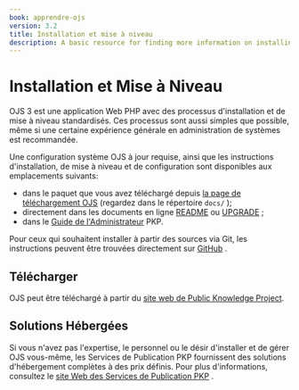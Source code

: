 ```yaml
---
book: apprendre-ojs
version: 3.2
title: Installation et mise à niveau
description: A basic resource for finding more information on installing or upgrading OJS, or locating an OJS host.
---
```


# Installation et Mise à Niveau

OJS 3 est une application Web PHP avec des processus d'installation et de mise à niveau standardisés. Ces processus sont aussi simples que possible, même si une certaine expérience générale en administration de systèmes est recommandée.

Une configuration système OJS à jour requise, ainsi que les instructions d'installation, de mise à niveau et de configuration sont disponibles aux emplacements suivants:

* dans le paquet que vous avez téléchargé depuis [la page de téléchargement OJS](https://pkp.sfu.ca/ojs/ojs_download/) (regardez dans le répertoire `docs/` );
* directement dans les documents en ligne [README](https://pkp.sfu.ca/ojs/README) ou [UPGRADE](https://pkp.sfu.ca/ojs/UPGRADE) ;
* dans le [Guide de l'Administrateur](/admin-guide) PKP.

Pour ceux qui souhaitent installer à partir des sources via Git, les instructions peuvent être trouvées directement sur [GitHub](https://github.com/pkp/ojs) .

## Télécharger

OJS peut être téléchargé à partir du [site web de Public Knowledge Project](https://pkp.sfu.ca).

## Solutions Hébergées

Si vous n'avez pas l'expertise, le personnel ou le désir d'installer et de gérer OJS vous-même, les Services de Publication PKP fournissent des solutions d'hébergement complètes à des prix définis. Pour plus d'informations, consultez le [site Web des Services de Publication PKP](https://pkpservices.sfu.ca) .
